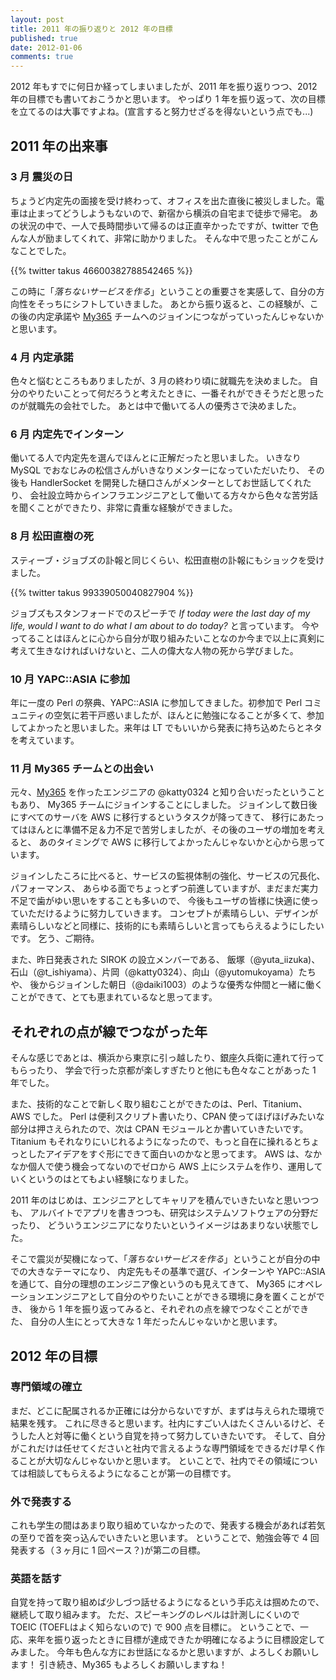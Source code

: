 ```yaml
---
layout: post
title: 2011 年の振り返りと 2012 年の目標
published: true
date: 2012-01-06
comments: true
---
```


2012 年もすでに何日か経ってしまいましたが、2011 年を振り返りつつ、2012 年の目標でも書いておこうかと思います。
やっぱり 1 年を振り返って、次の目標を立てるのは大事ですよね。(宣言すると努力せざるを得ないという点でも...)

## 2011 年の出来事

### 3 月 震災の日

ちょうど内定先の面接を受け終わって、オフィスを出た直後に被災しました。電車は止まってどうしようもないので、新宿から横浜の自宅まで徒歩で帰宅。
あの状況の中で、一人で長時間歩いて帰るのは正直辛かったですが、twitter で色んな人が励ましてくれて、非常に助かりました。
そんな中で思ったことがこんなことでした。

{{% twitter takus 46600382788542465 %}}

この時に「*落ちないサービスを作る*」ということの重要さを実感して、自分の方向性をそっちにシフトしていきました。
あとから振り返ると、この経験が、この後の内定承諾や [My365](http://my365.in/) チームへのジョインにつながっていったんじゃないかと思います。

### 4 月 内定承諾

色々と悩むところもありましたが、3 月の終わり頃に就職先を決めました。
自分のやりたいことって何だろうと考えたときに、一番それができそうだと思ったのが就職先の会社でした。
あとは中で働いてる人の優秀さで決めました。

### 6 月 内定先でインターン

働いてる人で内定先を選んでほんとに正解だったと思いました。
いきなり MySQL でおなじみの松信さんがいきなりメンターになっていただいたり、
その後も HandlerSocket を開発した樋口さんがメンターとしてお世話してくれたり、
会社設立時からインフラエンジニアとして働いてる方々から色々な苦労話を聞くことができたり、非常に貴重な経験ができました。

### 8 月 松田直樹の死

スティーブ・ジョブズの訃報と同じくらい、松田直樹の訃報にもショックを受けました。

{{% twitter takus 99339050040827904 %}}

ジョブズもスタンフォードでのスピーチで
*If today were the last day of my life, would I want to do what I am about to do today?* と言っています。
今やってることはほんとに心から自分が取り組みたいことなのか今まで以上に真剣に考えて生きなければいけないと、二人の偉大な人物の死から学びました。

### 10 月 YAPC::ASIA に参加

年に一度の Perl の祭典、YAPC::ASIA に参加してきました。初参加で Perl コミュニティの空気に若干戸惑いましたが、ほんとに勉強になることが多くて、参加してよかったと思いました。来年は LT でもいいから発表に持ち込めたらとネタを考えています。

### 11 月 My365 チームとの出会い

元々、[My365](http://my365.in/) を作ったエンジニアの @katty0324 と知り合いだったということもあり、
My365 チームにジョインすることにしました。
ジョインして数日後にすべてのサーバを AWS に移行するというタスクが降ってきて、
移行にあたってはほんとに準備不足＆力不足で苦労しましたが、その後のユーザの増加を考えると、
あのタイミングで AWS に移行してよかったんじゃないかと心から思っています。

ジョインしたころに比べると、サービスの監視体制の強化、サービスの冗長化、パフォーマンス、
あらゆる面でちょっとずつ前進していますが、まだまだ実力不足で歯がゆい思いをすることも多いので、
今後もユーザの皆様に快適に使っていただけるように努力していきます。
コンセプトが素晴らしい、デザインが素晴らしいなどと同様に、技術的にも素晴らしいと言ってもらえるようにしたいです。
乞う、ご期待。

また、昨日発表された SIROK の設立メンバーである、
飯塚（@yuta_iizuka)、石山（@t_ishiyama）、片岡（@katty0324）、向山（@yutomukoyama）たちや、
後からジョインした朝日（@daiki1003）のような優秀な仲間と一緒に働くことができて、とても恵まれているなと思ってます。

## それぞれの点が線でつながった年

そんな感じであとは、横浜から東京に引っ越したり、銀座久兵衛に連れて行ってもらったり、
学会で行った京都が楽しすぎたりと他にも色々なことがあった 1 年でした。

また、技術的なことで新しく取り組むことができたのは、Perl、Titanium、AWS でした。
Perl は便利スクリプト書いたり、CPAN 使ってほげほげみたいな部分は押さえられたので、次は CPAN モジュールとか書いていきたいです。
Titanium もそれなりにいじれるようになったので、もっと自在に操れるとちょっとしたアイデアをすぐ形にできて面白いのかなと思ってます。
AWS は、なかなか個人で使う機会ってないのでゼロから AWS 上にシステムを作り、運用していくというのはとてもよい経験になりました。

2011 年のはじめは、エンジニアとしてキャリアを積んでいきたいなと思いつつも、
アルバイトでアプリを書きつつも、研究はシステムソフトウェアの分野だったり、
どういうエンジニアになりたいというイメージはあまりない状態でした。

そこで震災が契機になって、「*落ちないサービスを作る*」ということが自分の中での大きなテーマになり、
内定先もその基準で選び、インターンや YAPC::ASIA を通じて、自分の理想のエンジニア像というのも見えてきて、
My365 にオペレーションエンジニアとして自分のやりたいことができる環境に身を置くことができ、
後から 1 年を振り返ってみると、それぞれの点を線でつなぐことができた、
自分の人生にとって大きな 1 年だったんじゃないかと思います。

## 2012 年の目標

### 専門領域の確立

まだ、どこに配属されるか正確には分からないですが、まずは与えられた環境で結果を残す。
これに尽きると思います。社内にすごい人はたくさんいるけど、そうした人と対等に働くという自覚を持って努力していきたいです。
そして、自分がこれだけは任せてくださいと社内で言えるような専門領域をできるだけ早く作ることが大切なんじゃないかと思います。
といことで、社内でその領域については相談してもらえるようになることが第一の目標です。

### 外で発表する

これも学生の間はあまり取り組めていなかったので、発表する機会があれば若気の至りで首を突っ込んでいきたいと思います。
ということで、勉強会等で 4 回発表する（３ヶ月に 1 回ペース？)が第二の目標。

### 英語を話す

自覚を持って取り組めば少しづつ話せるようになるという手応えは掴めたので、継続して取り組みます。
ただ、スピーキングのレベルは計測しにくいのでTOEIC (TOEFLはよく知らないので) で 900 点を目標に。 ということで、一応、来年を振り返ったときに目標が達成できたか明確になるように目標設定してみました。 今年も色んな方にお世話になるかと思いますが、よろしくお願いします！
引き続き、My365 もよろしくお願いしますね！
